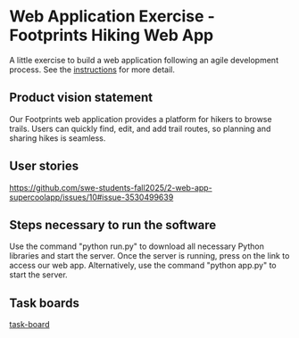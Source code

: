# Web Application Exercise - Footprints Hiking Web App

A little exercise to build a web application following an agile development process. See the [instructions](instructions.md) for more detail.

## Product vision statement

Our Footprints web application provides a platform for hikers to browse trails. Users can quickly find, edit, and add trail routes, so planning and sharing hikes is seamless.

## User stories

https://github.com/swe-students-fall2025/2-web-app-supercoolapp/issues/10#issue-3530499639

## Steps necessary to run the software

Use the command "python run.py" to download all necessary Python libraries and start the server. Once the server is running, press on the link to access our web app.
Alternatively, use the command "python app.py" to start the server. 

## Task boards

[task-board](https://github.com/orgs/swe-students-fall2025/projects/16) 
